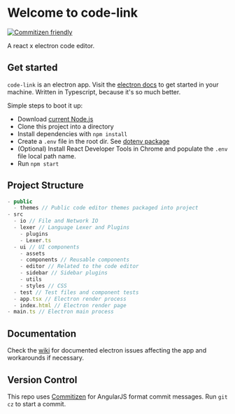 # Welcome to code-link
[![Commitizen friendly](https://img.shields.io/badge/commitizen-friendly-brightgreen.svg)](http://commitizen.github.io/cz-cli/)

A react x electron code editor.

## Get started
`code-link` is an electron app. Visit the [electron docs](https://electronjs.org/docs) to get started in your machine.
Written in Typescript, because it's so much better.

Simple steps to boot it up:
- Download [current Node.js](https://nodejs.org/en/)
- Clone this project into a directory
- Install dependencies with `npm install`
- Create a `.env` file in the root dir. See [dotenv package](https://www.npmjs.com/package/dotenv)
- (Optional) Install React Developer Tools in Chrome and populate the `.env` file local path name.
- Run `npm start`

## Project Structure
```js
- public
  - themes // Public code editor themes packaged into project
- src
  - io // File and Network IO
  - lexer // Language Lexer and Plugins
    - plugins
    - Lexer.ts
  - ui // UI components
    - assets 
    - components // Reusable components
    - editor // Related to the code editor
    - sidebar // Sidebar plugins
    - utils
    - styles // CSS
  - test // Test files and component tests
  - app.tsx // Electron render process
  - index.html // Electron render page
- main.ts // Electron main process
```

## Documentation
Check the [wiki](https://github.com/Pfuster12/code-link/wiki) for documented electron issues affecting the app and workarounds if necessary.

## Version Control
This repo uses [Commitizen](https://github.com/commitizen/cz-cli) for AngularJS format commit messages. Run `git cz` to start a commit.
